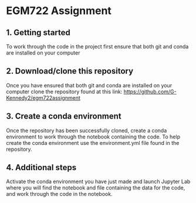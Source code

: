 # EGM722 Assignment


## 1.	Getting started

To work through the code in the project first ensure that both git and conda are installed on your computer

## 2.	Download/clone this repository

Once you have ensured that both git and conda are installed on your computer clone the repository found at this link: https://github.com/G-Kennedy2/egm722assignment

## 3.	Create a conda environment

Once the repository has been successfully cloned, create a conda environment to work through the notebook containing the code.
To help create the conda environment use the environment.yml file found in the repository.

## 4.	Additional steps

Activate the conda environment you have just made and launch Jupyter Lab where you will find the notebook and file containing the data for the code, and work through the code in the notebook. 
